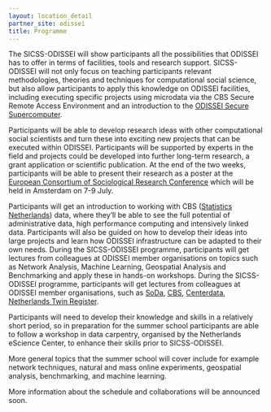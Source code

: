 ```yaml
---
layout: location_detail
partner_site: odissei
title: Programme
---
```


The SICSS-ODISSEI will show participants all the possibilities that ODISSEI has to offer in terms of facilities, tools and research support. SICSS-ODISSEI will not only focus on teaching participants relevant methodologies, theories and techniques for computational social science, but also allow participants to apply this knowledge on ODISSEI facilities, including executing specific projects using microdata via the CBS Secure Remote Access Environment and an introduction to the [ODISSEI Secure Supercomputer](https://odissei-data.nl/en/using-the-odissei-secure-supercomputer-ossc/).

Participants will be able to develop research ideas with other computational social scientists and turn these into exciting new projects that can be executed within ODISSEI. Participants will be supported by experts in the field and projects could be developed into further long-term research, a grant application or scientific publication. At the end of the two weeks, participants will be able to present their research as a poster at the [European Consortium of Sociological Research Conference](https://ecsr2022.eu/) which will be held in Amsterdam on 7-9 July.

Participants will get an introduction to working with CBS ([Statistics Netherlands](https://www.cbs.nl/en-gb)) data, where they’ll be able to see the full potential of administrative data, high performance computing and intensively linked data. Participants will also be guided on how to develop their ideas into large projects and learn how ODISSEI infrastructure can be adapted to their own needs. During the SICSS-ODISSEI programme, participants will get lectures from colleagues at ODISSEI member organisations on topics such as Network Analysis, Machine Learning, Geospatial Analysis and Benchmarking and apply these in hands-on workshops. During the SICSS-ODISSEI programme, participants will get lectures from colleagues at ODISSEI member organisations, such as [SoDa](https://odissei-data.nl/en/using-soda/), [CBS](https://www.cbs.nl/en-gb), [Centerdata](https://www.centerdata.nl/en/), [Netherlands Twin Register](https://www.amsterdamumc.org/en/research/institutes/amsterdam-public-health/strengths/aph-cohorts/-netherlands-twin-register-1.htm).

Participants will need to develop their knowledge and skills in a relatively short period, so in preparation for the summer school participants are able to follow a workshop in data carpentry, organised by the Netherlands eScience Center, to enhance their skills prior to SICSS-ODISSEI.

More general topics that the summer school will cover include for example network techniques, natural and mass online experiments, geospatial analysis, benchmarking, and machine learning.

More information about the schedule and collaborations will be announced soon.
